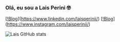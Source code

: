 ### Olá, eu sou a Lais Perini 🤓

[[!Blog](https://img.shields.io/badge/LinkedIn-0077B5?style=for-the-badge&logo=linkedin&logoColor=white)](https://www.linkedin.com/laisperinii/)
[[!Blog](https://img.shields.io/badge/Instagram-E4405F?style=for-the-badge&logo=instagram&logoColor=white)](https://www.instagram.com/laisperinii/)

![Lais GitHub stats](https://github-readme-stats.vercel.app/api?username=LaisPerini&show_icons=true&bg_color=00000000)

